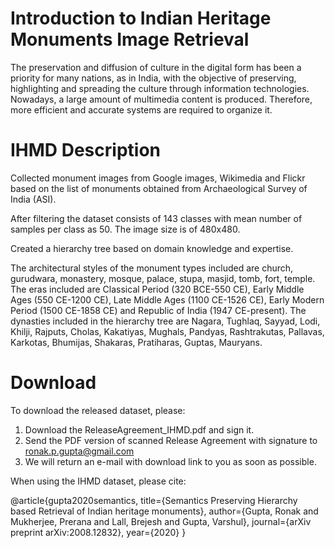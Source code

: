 # Introduction to Indian Heritage Monuments Image Retrieval

The preservation and diffusion of culture in the digital form has been a priority for many nations, as in India, with the objective of preserving, highlighting and spreading the culture through information technologies. Nowadays, a large amount of multimedia content is produced. Therefore, more efficient and accurate systems are required to organize it.


# IHMD Description

Collected monument images from Google images, Wikimedia and Flickr based on the list of monuments obtained from Archaeological Survey of India (ASI). 

After filtering the dataset consists of 143 classes with mean number of samples per class as 50. The image size is of 480x480. 

Created a hierarchy tree based on domain knowledge and expertise. 

The architectural styles of the monument types included are church, gurudwara, monastery, mosque, palace, stupa, masjid, tomb, fort, temple. The eras included are Classical Period (320 BCE-550 CE), Early Middle Ages (550 CE-1200 CE), Late Middle Ages (1100 CE-1526 CE), Early Modern Period (1500 CE-1858 CE) and Republic of India (1947 CE-present). The dynasties included in the hierarchy tree are Nagara, Tughlaq, Sayyad, Lodi, Khilji, Rajputs, Cholas, Kakatiyas, Mughals, Pandyas, Rashtrakutas, Pallavas, Karkotas, Bhumijas, Shakaras, Pratiharas, Guptas, Mauryans.

# Download

To download the released dataset, please: 

1. Download the ReleaseAgreement_IHMD.pdf and sign it.
2. Send the PDF version of scanned Release Agreement with signature to ronak.p.gupta@gmail.com
3. We will return an e-mail with download link to you as soon as possible.

When using the IHMD dataset, please cite:

@article{gupta2020semantics,
  title={Semantics Preserving Hierarchy based Retrieval of Indian heritage monuments},
  author={Gupta, Ronak and Mukherjee, Prerana and Lall, Brejesh and Gupta, Varshul},
  journal={arXiv preprint arXiv:2008.12832},
  year={2020}
}
